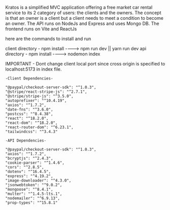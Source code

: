 Kratos is a simplified MVC application offering a free market car rental service to its 2 category of users: the clients and the owners. The concept is that an owner is a client but a client needs to meet a condition to become an owner. The API runs on NodeJs and Express and uses Mongo DB. The frontend runs on Vite and ReactJs 

here are the commands to install and run

client directory - npm install ----> npm run dev || yarn run dev
api directory - npm install ----> nodemon index

IMPORTANT - Dont change client local port since cross origin is specified to localhost:5173 in index file.



    -Client Dependencies-

    "@paypal/checkout-server-sdk": "^1.0.3",
    "@stripe/react-stripe-js": "^2.7.1",
    "@stripe/stripe-js": "^3.5.0",
    "autoprefixer": "^10.4.19",
    "axios": "^1.7.2",
    "date-fns": "^3.6.0",
    "postcss": "^8.4.38",
    "react": "^18.2.0",
    "react-dom": "^18.2.0",
    "react-router-dom": "^6.23.1",
    "tailwindcss": "^3.4.3"

    -API Dependencies-

    "@paypal/checkout-server-sdk": "^1.0.3",
    "axios": "^1.7.2",
    "bcryptjs": "^2.4.3",
    "cookie-parser": "^1.4.6",
    "cors": "^2.8.5",
    "dotenv": "^16.4.5",
    "express": "^4.19.2",
    "image-downloader": "^4.3.0",
    "jsonwebtoken": "^9.0.2",
    "mongoose": "^8.4.1",
    "multer": "^1.4.5-lts.1",
    "nodemailer": "^6.9.13",
    "prop-types": "^15.8.1"
  